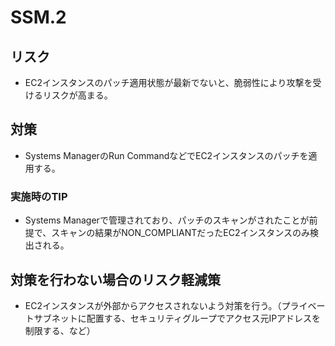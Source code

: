 # SSM.2

## リスク

- EC2インスタンスのパッチ適用状態が最新でないと、脆弱性により攻撃を受けるリスクが高まる。

## 対策

- Systems ManagerのRun CommandなどでEC2インスタンスのパッチを適用する。

### 実施時のTIP

- Systems Managerで管理されており、パッチのスキャンがされたことが前提で、スキャンの結果がNON_COMPLIANTだったEC2インスタンスのみ検出される。

## 対策を行わない場合のリスク軽減策

- EC2インスタンスが外部からアクセスされないよう対策を行う。（プライベートサブネットに配置する、セキュリティグループでアクセス元IPアドレスを制限する、など）
